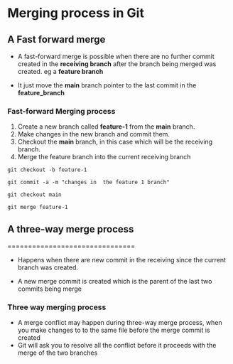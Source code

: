 # Merging process in Git

## A Fast forward merge
 - A fast-forward merge is possible when there are no further commit created in the **receiving branch** after the branch being merged was created. eg a **feature branch**

 - It just move the **main** branch pointer to the last commit in the **feature_branch**

 ### Fast-forward Merging process 
 1. Create a new branch called **feature-1** from the **main** branch.
 2. Make changes in the new branch and commit them.
 3. Checkout the **main** branch, in this case which will be the receiving branch.
 4. Merge the feature branch into the current receiving branch

 ```shell
 git checkout -b feature-1

 git commit -a -m "changes in  the feature 1 branch"

 git checkout main

 git merge feature-1
```

## A three-way merge process
===============================
 - Happens when there are new commit in the receiving since the current branch was created.

 - A new merge commit is created which is the parent of the last two commits being merge

### Three way merging process
 - A merge conflict may happen during three-way merge process, when you make changes to to the same file before the merge commit is created
 - Git will ask you to resolve all the conflict before it proceeds with the merge of the two branches
 
 


